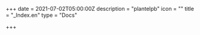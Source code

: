 +++
date = 2021-07-02T05:00:00Z
description = "plantelpb"
icon = ""
title = "_Index.en"
type = "Docs"

+++
